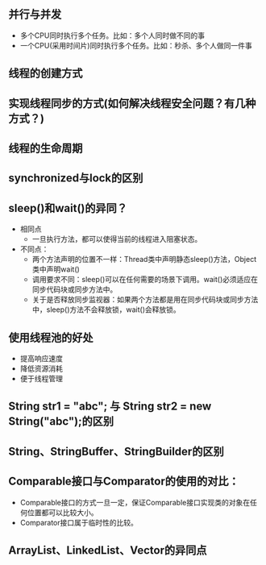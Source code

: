 ## 并行与并发
- 多个CPU同时执行多个任务。比如：多个人同时做不同的事
- 一个CPU(采用时间片)同时执行多个任务。比如：秒杀、多个人做同一件事

## 线程的创建方式

## 实现线程同步的方式(如何解决线程安全问题？有几种方式？)

## 线程的生命周期

## synchronized与lock的区别

## sleep()和wait()的异同？
- 相同点
  - 一旦执行方法，都可以使得当前的线程进入阻塞状态。
- 不同点：
  - 两个方法声明的位置不一样：Thread类中声明静态sleep()方法，Object类中声明wait()
  - 调用要求不同：sleep()可以在任何需要的场景下调用。wait()必须适应在同步代码块或同步方法中。
  - 关于是否释放同步监视器：如果两个方法都是用在同步代码块或同步方法中，sleep()方法不会释放锁，wait()会释放锁。
  
## 使用线程池的好处
- 提高响应速度
- 降低资源消耗
- 便于线程管理

## String str1 = "abc"; 与 String str2 = new String("abc");的区别

## String、StringBuffer、StringBuilder的区别

## Comparable接口与Comparator的使用的对比：
- Comparable接口的方式一旦一定，保证Comparable接口实现类的对象在任何位置都可以比较大小。
- Comparator接口属于临时性的比较。

## ArrayList、LinkedList、Vector的异同点

## 